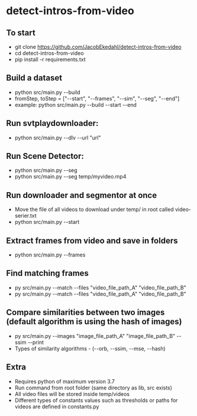 # detect-intros-from-video

## To start
- git clone https://github.com/JacobEkedahl/detect-intros-from-video
- cd detect-intros-from-video
- pip install -r requirements.txt

## Build a dataset
- python src/main.py --build <fromStep> <toStep>
- fromStep, toStep = ["--start", "--frames", "--sim", "--seg", "--end"]
- example: python src/main.py --build --start --end 

## Run svtplaydownloader:
- python src/main.py --dlv --url "url"

## Run Scene Detector:
- python src/main.py --seg
- python src/main.py --seg temp/myvideo.mp4

## Run downloader and segmentor at once
- Move the file of all videos to download under temp/ in root called video-serier.txt
- python src/main.py --start

## Extract frames from video and save in folders
- python src/main.py --frames

## Find matching frames
- py src/main.py --match --files "video_file_path_A" "video_file_path_B"
- py src/main.py --match --files "video_file_path_A" "video_file_path_B"

## Compare similarities between two images (default algorithm is using the hash of images)
- py src/main.py --images "image_file_path_A" "image_file_path_B" --ssim<optinal> --print<optional>
- Types of similarity algorithms - (--orb, --ssim, --mse, --hash)
                                                                                                                        
## Extra
- Requires python of maximum version 3.7
- Run command from root folder (same directory as lib, src exists)
- All video files will be stored inside temp/videos
- Different types of constants values such as thresholds or paths for videos are defined in constants.py
